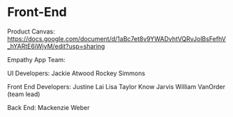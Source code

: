 # Front-End

Product Canvas: https://docs.google.com/document/d/1aBc7et8v9YWADvhtVQRvJolBsFefhV_hYARtE6iWjyM/edit?usp=sharing

Empathy App Team:

UI Developers:
Jackie Atwood
Rockey Simmons

Front End Developers:
Justine Lai
Lisa Taylor
Know Jarvis
William VanOrder (team lead)

Back End:
Mackenzie Weber
